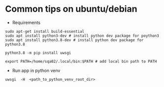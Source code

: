 # Common tips on ubuntu/debian
- Requirements
```
sudo apt-get install build-essential
sudo apt install python3-dev # install python dev package for poython3 
sudo apt install python3.8-dev # install python dev package for python3.8

python3.8 -m pip install uwsgi

export PATH=/home/sqa02/.local/bin:$PATH # add local bin path to PATH
```
- Run app in python venv
```
uwsgi  -H  <path_to_python_venv_root_dir>
```
